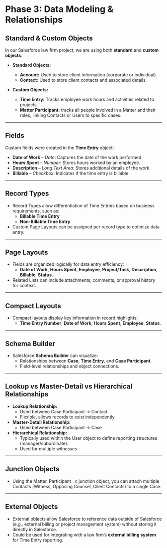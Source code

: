 # Phase 3: Data Modeling & Relationships

## Standard & Custom Objects
In our Salesforce law firm project, we are using both **standard** and **custom objects**:

- **Standard Objects:**
  - **Account:** Used to store client information (corporate or individual).
  - **Contact:** Used to store client contacts and associated details.
  
- **Custom Objects:**
  - **Time Entry:** Tracks employee work hours and activities related to projects.
  - **Matter Participant:** tracks all people involved in a Matter and their roles, linking Contacts or Users to specific cases.

---

## Fields
Custom fields were created in the **Time Entry** object:

- **Date of Work** – *Date*: Captures the date of the work performed.
- **Hours Spent** – *Number*: Stores hours worked by an employee.
- **Description** – *Long Text Area*: Stores additional details of the work.
- **Billable** – *Checkbox*: Indicates if the time entry is billable.

---

## Record Types
- Record Types allow differentiation of Time Entries based on business requirements, such as:
  - **Billable Time Entry**
  - **Non-Billable Time Entry**
- Custom Page Layouts can be assigned per record type to optimize data entry.

---

## Page Layouts
- Fields are organized logically for data entry efficiency:
  - **Date of Work**, **Hours Spent**, **Employee**, **Project/Task**, **Description**, **Billable**, **Status**.
- Related Lists can include attachments, comments, or approval history for context.

---

## Compact Layouts
- Compact layouts display key information in record highlights:
  - **Time Entry Number**, **Date of Work**, **Hours Spent**, **Employee**, **Status**.

---

## Schema Builder
- Salesforce **Schema Builder** can visualize:
  - Relationships between **Case**, **Time Entry**, and **Case Participant**.
  - Field-level relationships and object connections.

---

## Lookup vs Master-Detail vs Hierarchical Relationships
- **Lookup Relationship:** 
  - Used between Case Participant → Contact  
  - Flexible, allows records to exist independently.  
- **Master-Detail Relationship:**  
  - Used between Case Participant → Case  
- **Hierarchical Relationship:**  
  - Typically used within the User object to define reporting structures (manager/subordinate).
  - Used for multiple witnesses 

---

## Junction Objects
- Using the Matter_Participant__c junction object, you can attach multiple Contacts (Witness, Opposing Counsel, Client Contacts) to a single Case.

---

## External Objects
- External objects allow Salesforce to reference data outside of Salesforce (e.g., external billing or project management system) without storing it directly in Salesforce.
- Could be used for integrating with a law firm’s **external billing system** for Time Entry reporting.
